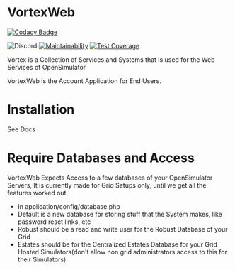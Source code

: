 #  VortexWeb
[![Codacy Badge](https://api.codacy.com/project/badge/Grade/80b9476a61a94ac8be360c4e5a3ad9fa)](https://www.codacy.com/manual/hollowomnicron/VortexWeb?utm_source=github.com&amp;utm_medium=referral&amp;utm_content=vortexsystem/VortexWeb&amp;utm_campaign=Badge_Grade)

![Discord](https://img.shields.io/discord/541036640076955658.svg)
[![Maintainability](https://api.codeclimate.com/v1/badges/fa7cf9385a9907db1e4f/maintainability)](https://codeclimate.com/github/vortexsystem/VortexWeb/maintainability)
[![Test Coverage](https://api.codeclimate.com/v1/badges/fa7cf9385a9907db1e4f/test_coverage)](https://codeclimate.com/github/vortexsystem/VortexWeb/test_coverage)

Vortex is a Collection of Services and Systems that is used for the Web Services of OpenSimulator


VortexWeb is the Account Application for End Users.

# Installation 
See Docs
	
# Require Databases and Access
VortexWeb Expects Access to a few databases of your OpenSimulator Servers, It is currently made for Grid Setups only, until we get all the features worked out. 
* In application/config/database.php
 * Default is a new database for storing stuff that the System makes, like password reset links, etc
 * Robust should be a read and write user for the Robust Database of your Grid
 * Estates should be for the Centralized Estates Database for your Grid Hosted Simulators(don't allow non grid administrators access to this for their Simulators)

